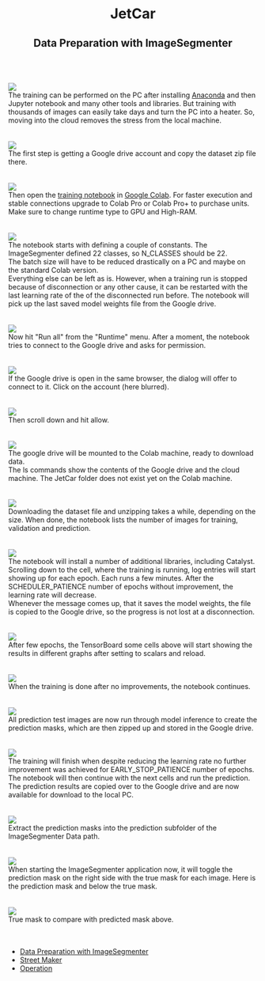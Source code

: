 <h1 style="text-align: center;">JetCar</h1>
<h2 style="text-align: center;">Data Preparation with ImageSegmenter</h2>
<br><br>
<br><img src="assets/images/model_training/01-anaconda.jpg"/><br>
The training can be performed on the PC after installing <a href="https://docs.anaconda.com/anaconda/install/windows/">Anaconda</a> and then Jupyter notebook and many other tools and libraries. But training with thousands of images can easily take days and turn the PC into a heater. So, moving into the cloud removes the stress from the local machine.
<br><br>
<br><img src="assets/images/model_training/02-gdrive.jpg"/><br>
The first step is getting a Google drive account and copy the dataset zip file there.
<br><br>
<br><img src="assets/images/model_training/03-colab.jpg"/><br>
Then open the <a href="https://github.com/StefansAI/JetCar/tree/main/tools/jetcar_pytorch_unet_mobilenetv2_catalyst.ipynb">training notebook</a> in <a href="https://colab.research.google.com/">Google Colab</a>. For faster execution and stable connections upgrade to Colab Pro or Colab Pro+ to purchase units. Make sure to change runtime type to GPU and High-RAM.
<br><br>
<br><img src="assets/images/model_training/04-constants.jpg"/><br>
The notebook starts with defining a couple of constants. The ImageSegmenter defined 22 classes, so N_CLASSES should be 22.<br>
The batch size will have to be reduced drastically on a PC and maybe on the standard Colab version.<br>
Everything else can be left as is. However, when a training run is stopped because of disconnection or any other cause, it can be restarted with the last learning rate of the of the disconnected run before. The notebook will pick up the last saved model weights file from the Google drive.
<br><br>
<br><img src="assets/images/model_training/05-permission.jpg"/><br>
Now hit "Run all" from the "Runtime" menu. After a moment, the notebook tries to connect to the Google drive and asks for permission.
<br><br>
<br><img src="assets/images/model_training/06-account.jpg"/><br>
If the Google drive is open in the same browser, the dialog will offer to connect to it. Click on the account (here blurred).
<br><br>
<br><img src="assets/images/model_training/07-allow.jpg"/><br>
Then scroll down and hit allow.
<br><br>
<br><img src="assets/images/model_training/08-mounted.jpg"/><br>
The google drive will be mounted to the Colab machine, ready to download data.<br>
The ls commands show the contents of the Google drive and the cloud machine. The JetCar folder does not exist yet on the Colab machine.
<br><br>
<br><img src="assets/images/model_training/09-downloaded.jpg"/><br>
Downloading the dataset file and unzipping takes a while, depending on the size. When done, the notebook lists the number of images for training, validation and prediction.
<br><br>
<br><img src="assets/images/model_training/10-running.jpg"/><br>
The notebook will install a number of additional libraries, including Catalyst.<br>
Scrolling down to the cell, where the training is running, log entries will start showing up for each epoch. Each runs a few minutes. After the SCHEDULER_PATIENCE number of epochs without improvement, the learning rate will decrease.<br>
Whenever the message comes up, that it saves the model weights, the file is copied to the Google drive, so the progress is not lost at a disconnection.
<br><br>
<br><img src="assets/images/model_training/11-tensorboard.jpg"/><br>
After few epochs, the TensorBoard some cells above will start showing the results in different graphs after setting to scalars and reload.
<br><br>
<br><img src="assets/images/model_training/12-Done.jpg"/><br>
When the training is done after no improvements, the notebook continues.
<br><br>
<br><img src="assets/images/model_training/13-zip.jpg"/><br>
All prediction test images are now run through model inference to create the prediction masks, which are then zipped up and stored in the Google drive.
<br><br>
<br><img src="assets/images/model_training/14-results.jpg"/><br>
The training will finish when despite reducing the learning rate no further improvement was achieved for EARLY_STOP_PATIENCE number of epochs. The notebook will then continue with the next cells and run the prediction. The prediction results are copied over to the Google drive and are now available for download to the local PC.
<br><br>
<br><img src="assets/images/model_training/15-extract.jpg"/><br>
Extract the prediction masks into the prediction subfolder of the ImageSegmenter Data path.
<br><br>
<br><img src="assets/images/model_training/16-predview.jpg"/><br>
When starting the ImageSegmenter application now, it will toggle the prediction mask on the right side with the true mask for each image. Here is the prediction mask and below the true mask.
<br><br>
<br><img src="assets/images/model_training/17-truemask.jpg"/><br>
True mask to compare with predicted mask above.
<br><br><br>

- <a href="Data%20Preparation.md">Data Preparation with ImageSegmenter</a><br>
- <a href="StreetMaker.md">Street Maker</a><br>
- <a href="Operation.md">Operation</a><br>